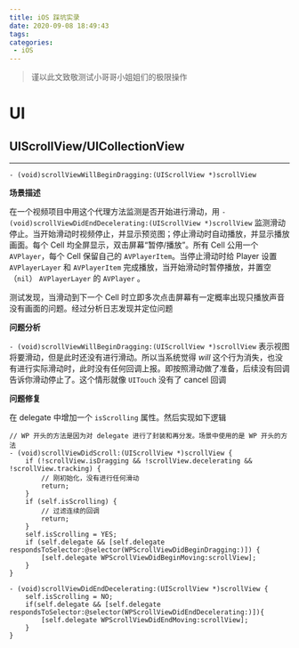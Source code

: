 ```yaml
---
title: iOS 踩坑实录
date: 2020-09-08 18:49:43
tags:
categories:
 - iOS
---
```


> 谨以此文致敬测试小哥哥小姐姐们的极限操作

# UI

## UIScrollView/UICollectionView

---
`- (void)scrollViewWillBeginDragging:(UIScrollView *)scrollView`

**场景描述**

在一个视频项目中用这个代理方法监测是否开始进行滑动，用 `- (void)scrollViewDidEndDecelerating:(UIScrollView *)scrollView` 监测滑动停止。当开始滑动时视频停止，并显示预览图；停止滑动时自动播放，并显示播放画面。每个 Cell 均全屏显示，双击屏幕“暂停/播放”。所有 Cell 公用一个 `AVPlayer`，每个 Cell 保留自己的 `AVPlayerItem`。当停止滑动时给 Player 设置 `AVPlayerLayer` 和 `AVPlayerItem` 完成播放，当开始滑动时暂停播放，并置空（`nil`） `AVPlayerLayer` 的 `AVPlayer` 。

测试发现，当滑动到下一个 Cell 时立即多次点击屏幕有一定概率出现只播放声音没有画面的问题。经过分析日志发现并定位问题

**问题分析** 

`- (void)scrollViewWillBeginDragging:(UIScrollView *)scrollView` 表示视图将要滑动，但是此时还没有进行滑动。所以当系统觉得 *will* 这个行为消失，也没有进行实际滑动时，此时没有任何回调上报。即按照滑动做了准备，后续没有回调告诉你滑动停止了。这个情形就像 `UITouch` 没有了 cancel 回调

**问题修复**

在 delegate 中增加一个 `isScrolling` 属性。然后实现如下逻辑

```
// WP 开头的方法是因为对 delegate 进行了封装和再分发。场景中使用的是 WP 开头的方法
- (void)scrollViewDidScroll:(UIScrollView *)scrollView {
    if (!scrollView.isDragging && !scrollView.decelerating && !scrollView.tracking) {
        // 刚初始化，没有进行任何滑动
        return;
    }
    if (self.isScrolling) {
        // 过滤连续的回调
        return;
    }
    self.isScrolling = YES;
    if (self.delegate && [self.delegate respondsToSelector:@selector(WPScrollViewDidBeginDragging:)]) {
        [self.delegate WPScrollViewDidBeginMoving:scrollView];
    }
}

- (void)scrollViewDidEndDecelerating:(UIScrollView *)scrollView {
    self.isScrolling = NO;
    if(self.delegate && [self.delegate respondsToSelector:@selector(WPScrollViewDidEndDecelerating:)]){
        [self.delegate WPScrollViewDidEndMoving:scrollView];
    }
}
```